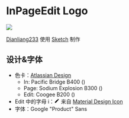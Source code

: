 # InPageEdit Logo

![](/images/logo/InPageEdit.png)

[Dianliang233](https://github.com/dianliang233/) 使用 [Sketch](https://www.sketch.com/) 制作

## 设计&字体

- 色卡：[Atlassian Design](https://atlassian.design/)
  - In: Pacific Bridge B400 (<ColorPreview color="#0052CC" />)
  - Page: Sodium Explosion B300 (<ColorPreview color="#0065FF" />)
  - Edit: Coogee B200 (<ColorPreview color="#2684FF" />)
- Edit 中的字母 i：<svg  style="width: 1em;" class="MuiSvgIcon-root jss67" focusable="false" viewBox="0 0 24 24" aria-hidden="true" tabindex="-1" title="Edit" data-ga-event-category="material-icons" data-ga-event-action="click" data-ga-event-label="Edit"><path d="M3 17.25V21h3.75L17.81 9.94l-3.75-3.75L3 17.25zM20.71 7.04c.39-.39.39-1.02 0-1.41l-2.34-2.34a.9959.9959 0 00-1.41 0l-1.83 1.83 3.75 3.75 1.83-1.83z"></path></svg> 来自 [Material Design Icon](https://material.io/resources/icons/)
- 字体：Google "Product" Sans

